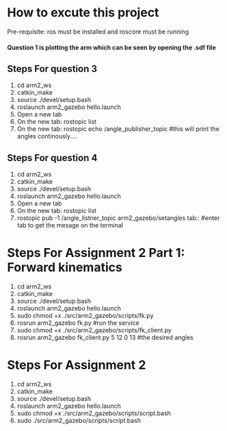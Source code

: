 # How to excute this project
Pre-requisite: ros must be installed and roscore must be running

#### Question 1 is plotting the arm which can be seen by opening the .sdf file

## Steps For question 3
1. cd arm2_ws
2. catkin_make
3. source ./devel/setup.bash
4. roslaunch arm2_gazebo hello.launch
5. Open a new tab
4. On the new tab: rostopic list
5. On the new tab: rostopic echo /angle_publisher_topic #this will print the angles continously....


## Steps For question 4
1. cd arm2_ws
2. catkin_make
3. source ./devel/setup.bash
4. roslaunch arm2_gazebo hello.launch
5. Open a new tab
4. On the new tab: rostopic list
5. rostopic pub -1 /angle_listner_topic arm2_gazebo/setangles tab:: #enter tab to get the mesage on the terminal

# Steps For Assignment 2 Part 1: Forward kinematics
1. cd arm2_ws
2. catkin_make
3. source ./devel/setup.bash
4. roslaunch arm2_gazebo hello.launch
5. sudo chmod +x ./src/arm2_gazebo/scripts/fk.py
6. rosrun arm2_gazebo fk.py #run the service
7. sudo chmod +x ./src/arm2_gazebo/scripts/fk_client.py
8. rosrun arm2_gazebo fk_client.py 5 12 0 13 #the desired angles


# Steps For Assignment 2
1. cd arm2_ws
2. catkin_make
3. source ./devel/setup.bash
4. roslaunch arm2_gazebo hello.launch
5. sudo chmod +x ./src/arm2_gazebo/scripts/script.bash
6. sudo ./src/arm2_gazebo/scripts/script.bash
